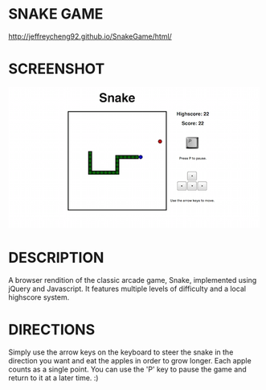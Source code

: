 # SNAKE GAME

http://jeffreycheng92.github.io/SnakeGame/html/

# SCREENSHOT

![game_preview](./snake.png)

# DESCRIPTION

A browser rendition of the classic arcade game, Snake, implemented using jQuery and Javascript. It features multiple levels of difficulty and a local highscore system.

# DIRECTIONS

Simply use the arrow keys on the keyboard to steer the snake in the direction you want and eat the apples in order to grow longer. Each apple counts as a single point. You can use the 'P' key to pause the game and return to it at a later time. :)
